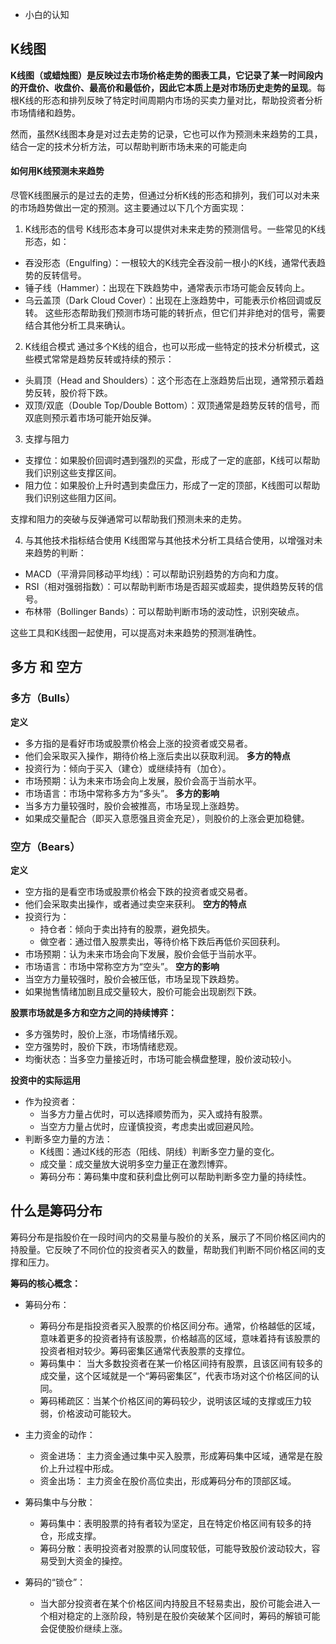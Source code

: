 * 小白的认知

## K线图

**K线图（或蜡烛图）是反映过去市场价格走势的图表工具，它记录了某一时间段内的开盘价、收盘价、最高价和最低价，因此它本质上是对市场历史走势的呈现**。每根K线的形态和排列反映了特定时间周期内市场的买卖力量对比，帮助投资者分析市场情绪和趋势。

然而，虽然K线图本身是对过去走势的记录，它也可以作为预测未来趋势的工具，结合一定的技术分析方法，可以帮助判断市场未来的可能走向

#### 如何用K线预测未来趋势

尽管K线图展示的是过去的走势，但通过分析K线的形态和排列，我们可以对未来的市场趋势做出一定的预测。这主要通过以下几个方面实现：

1. K线形态的信号
K线形态本身可以提供对未来走势的预测信号。一些常见的K线形态，如：

- 吞没形态（Engulfing）：一根较大的K线完全吞没前一根小的K线，通常代表趋势的反转信号。
- 锤子线（Hammer）：出现在下跌趋势中，通常表示市场可能会反转向上。
- 乌云盖顶（Dark Cloud Cover）：出现在上涨趋势中，可能表示价格回调或反转。
这些形态帮助我们预测市场可能的转折点，但它们并非绝对的信号，需要结合其他分析工具来确认。

2. K线组合模式
通过多个K线的组合，也可以形成一些特定的技术分析模式，这些模式常常是趋势反转或持续的预示：

- 头肩顶（Head and Shoulders）：这个形态在上涨趋势后出现，通常预示着趋势反转，股价将下跌。
- 双顶/双底（Double Top/Double Bottom）：双顶通常是趋势反转的信号，而双底则预示着市场可能开始反弹。
3. 支撑与阻力
- 支撑位：如果股价回调时遇到强烈的买盘，形成了一定的底部，K线可以帮助我们识别这些支撑区间。
- 阻力位：如果股价上升时遇到卖盘压力，形成了一定的顶部，K线图可以帮助我们识别这些阻力区间。

支撑和阻力的突破与反弹通常可以帮助我们预测未来的走势。

4. 与其他技术指标结合使用
K线图常与其他技术分析工具结合使用，以增强对未来趋势的判断：

- MACD（平滑异同移动平均线）：可以帮助识别趋势的方向和力度。
- RSI（相对强弱指数）：可以帮助判断市场是否超买或超卖，提供趋势反转的信号。
- 布林带（Bollinger Bands）：可以帮助判断市场的波动性，识别突破点。

这些工具和K线图一起使用，可以提高对未来趋势的预测准确性。

## 多方 和 空方

### 多方（Bulls）
**定义**
- 多方指的是看好市场或股票价格会上涨的投资者或交易者。
- 他们会采取买入操作，期待价格上涨后卖出以获取利润。
**多方的特点**
- 投资行为：倾向于买入（建仓）或继续持有（加仓）。
- 市场预期：认为未来市场会向上发展，股价会高于当前水平。
- 市场语言：市场中常称多方为“多头”。
**多方的影响**
- 当多方力量较强时，股价会被推高，市场呈现上涨趋势。
- 如果成交量配合（即买入意愿强且资金充足），则股价的上涨会更加稳健。

### 空方（Bears）
**定义**
- 空方指的是看空市场或股票价格会下跌的投资者或交易者。
- 他们会采取卖出操作，或者通过卖空来获利。
**空方的特点**
- 投资行为：
    - 持仓者：倾向于卖出持有的股票，避免损失。
    - 做空者：通过借入股票卖出，等待价格下跌后再低价买回获利。
- 市场预期：认为未来市场会向下发展，股价会低于当前水平。
- 市场语言：市场中常称空方为“空头”。
**空方的影响**
- 当空方力量较强时，股价会被压低，市场呈现下跌趋势。
- 如果抛售情绪加剧且成交量较大，股价可能会出现剧烈下跌。

**股票市场就是多方和空方之间的持续博弈：**

- 多方强势时，股价上涨，市场情绪乐观。
- 空方强势时，股价下跌，市场情绪悲观。
- 均衡状态：当多空力量接近时，市场可能会横盘整理，股价波动较小。

**投资中的实际运用**
- 作为投资者：
    - 当多方力量占优时，可以选择顺势而为，买入或持有股票。
    - 当空方力量占优时，应谨慎投资，考虑卖出或回避风险。
- 判断多空力量的方法：
    - K线图：通过K线的形态（阳线、阴线）判断多空力量的变化。
    - 成交量：成交量放大说明多空力量正在激烈博弈。
    - 筹码分布：筹码集中度和获利盘比例可以帮助判断多空力量的持续性。


## 什么是筹码分布
筹码分布是指股价在一段时间内的交易量与股价的关系，展示了不同价格区间内的持股量。它反映了不同价位的投资者买入的数量，帮助我们判断不同价格区间的支撑和压力。

**筹码的核心概念：**
- 筹码分布：

    - 筹码分布是指投资者买入股票的价格区间分布。通常，价格越低的区域，意味着更多的投资者持有该股票，价格越高的区域，意味着持有该股票的投资者相对较少。筹码密集区通常代表股票的支撑位。
    - 筹码集中： 当大多数投资者在某一价格区间持有股票，且该区间有较多的成交量，这个区域就是一个“筹码密集区”，代表市场对这个价格区间的认同。
    - 筹码稀疏区：当某个价格区间的筹码较少，说明该区域的支撑或压力较弱，价格波动可能较大。
- 主力资金的动作：

    - 资金进场： 主力资金通过集中买入股票，形成筹码集中区域，通常是在股价上升过程中形成。
    - 资金出场： 主力资金在股价高位卖出，形成筹码分布的顶部区域。
- 筹码集中与分散：
    - 筹码集中：表明股票的持有者较为坚定，且在特定价格区间有较多的持仓，形成支撑。
    - 筹码分散：表明投资者对股票的认同度较低，可能导致股价波动较大，容易受到大资金的操控。
- 筹码的“锁仓”：
    - 当大部分投资者在某个价格区间内持股且不轻易卖出，股价可能会进入一个相对稳定的上涨阶段，特别是在股价突破某个区间时，筹码的解锁可能会促使股价继续上涨。